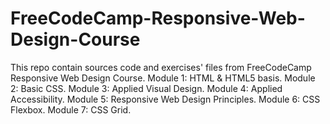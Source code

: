 # FreeCodeCamp-Responsive-Web-Design-Course
This repo contain sources code and exercises' files from FreeCodeCamp Responsive Web Design Course. 
Module 1: HTML & HTML5 basis.
Module 2: Basic CSS.
Module 3: Applied Visual Design.
Module 4: Applied Accessibility.
Module 5: Responsive Web Design Principles.
Module 6: CSS Flexbox.
Module 7: CSS Grid.
